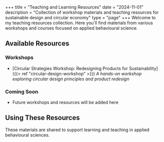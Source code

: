+++
title = "Teaching and Learning Resources"
date = "2024-11-01"
description = "Collection of workshop materials and teaching resources for sustainable design and circular economy"
type = "page"
+++
Welcome to my teaching resources collection. Here you'll find materials from various workshops and courses focused on applied behavioural science.

## Available Resources

### Workshops
- [Circular Strategies Workshop: Redesigning Products for Sustainability]({{< ref "circular-design-workshop" >}})
  *A hands-on workshop exploring circular design principles and product redesign*

### Coming Soon
- Future workshops and resources will be added here

## Using These Resources
These materials are shared to support learning and teaching in applied behavioural sciences.

